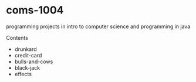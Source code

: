 # coms-1004
programming projects in intro to computer science and programming in java 

Contents
- drunkard
- credit-card
- bulls-and-cows
- black-jack
- effects
